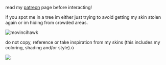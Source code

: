 read my [patreon](https://www.patreon.com/justdem4n/about) page before interacting!

if you spot me in a tree im either just trying to avoid getting my skin stolen again or im hiding from crowded areas.

![movincihawk](https://github.com/user-attachments/assets/e9626678-badd-414e-9933-6798ab905a2e)

do not copy, reference or take inspiration from my skins (this includes my coloring, shading and/or style).ù

![](https://komarev.com/ghpvc/?username=justDem4n&color=396675)
